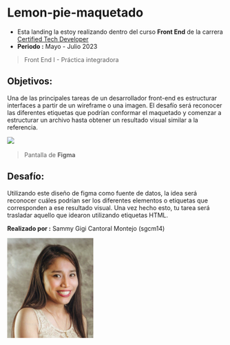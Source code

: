 Lemon-pie-maquetado
=============
- Esta landing la estoy realizando dentro del curso **Front End** de la carrera [Certified Tech Developer](https://www.digitalhouse.com/ar/productos/programacion/certified-tech-developer "Certified Tech Developer") 
- **Periodo :** Mayo - Julio 2023
> Front End I - Práctica integradora


**Objetivos:**
--------------
Una de las principales tareas de un desarrollador front-end es estructurar interfaces a partir de un wireframe o una imagen. El desafío será reconocer las diferentes etiquetas que podrían conformar el maquetado y comenzar a estructurar un archivo hasta obtener
un resultado visual similar a la referencia.

 ![](https://raw.githubusercontent.com/sgcm14/batman-maquetado/main/dise%C3%B1o/desktop.png)
> Pantalla de **Figma**


**Desafío:**
------------

Utilizando este diseño de figma como fuente de datos, la idea será reconocer cuáles podrían ser los diferentes elementos o etiquetas que corresponden a ese resultado visual.
Una vez hecho esto, tu tarea será trasladar aquello que idearon utilizando etiquetas HTML.


**Realizado por :** Sammy Gigi Cantoral Montejo (sgcm14)

<img src ="https://raw.githubusercontent.com/sgcm14/sgcm14/main/sammy.jpg" width="200">